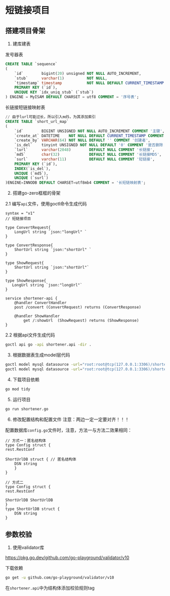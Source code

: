 # 短链接项目

## 搭建项目骨架

1. 建库建表

发号器表
```sql
CREATE TABLE `sequence`
(
    `id`        bigint(20) unsigned NOT NULL AUTO_INCREMENT,
    `stub`      varchar(1)          NOT NULL,
    `timestamp` timestamp           NOT NULL DEFAULT CURRENT_TIMESTAMP ON UPDATE CURRENT_TIMESTAMP,
    PRIMARY KEY (`id`),
    UNIQUE KEY `idx_uniq_stub` (`stub`)
) ENGINE = MyISAM DEFAULT CHARSET = utf8 COMMENT = '序号表';
```

长链接短链接映射表

```sql
// 由于lurl可能过长，所以引入md5，为其添加索引
CREATE TABLE `short_url_map`
(
    `id`        BIGINT UNSIGNED NOT NULL AUTO_INCREMENT COMMENT '主键',
    `create_at` DATETIME    NOT NULL DEFAULT CURRENT_TIMESTAMP COMMENT '创建时间',
    `create_by` VARCHAR(64) NOT NULL DEFAULT '' COMMENT '创建者',
    `is_del`    tinyint UNSIGNED NOT NULL DEFAULT '0' COMMENT '是否删除：0正常1删除',
    `lurl`      varchar(2048)        DEFAULT NULL COMMENT '⻓链接',
    `md5`       char(32)             DEFAULT NULL COMMENT '⻓链接MD5',
    `surl`      varchar(11)          DEFAULT NULL COMMENT '短链接',
    PRIMARY KEY (`id`),
    INDEX(`is_del`),
    UNIQUE (`md5`),
    UNIQUE (`surl`)
)ENGINE=INNODB DEFAULT CHARSET=utf8mb4 COMMENT = '⻓短链映射表';
```

2. 搭建go-zero框框的骨架

2.1 编写`api`文件，使用goctl命令生成代码
```api
syntax = "v1"
// 短链接项目

type ConvertRequest{
    LongUrl string `json:"longUrl" `
}

type ConvertResponse{
    ShortUrl string `json:"shortUrl" `
}

type ShowRequest{
    ShortUrl string `json:"shortUrl"`
}

type ShowResponse{
   LongUrl string `json:"longUrl"`
}

service shortener-api {
    @handler ConvertHandler
    post /convert (ConvertRequest) returns (ConvertResponse)

    @handler ShowHandler
        get /:showUrl  (ShowRequest) returns (ShowResponse)
}
```
2.2 根据api文件生成代码
```bash
goctl api go -api shortener.api -dir .
```

3. 根据数据表生成model层代码

```bash
goctl model mysql datasource -url="root:root@tcp(127.0.0.1:3306)/shortener" -table="short_url_map" -dir="./model"
goctl model mysql datasource -url="root:root@tcp(127.0.0.1:3306)/shortener" -table="sequence" -dir="./model" 
```

4. 下载项目依赖
```bash
go mod tidy
```

5. 运行项目
```bash
go run shortener.go
```

6. 修改配置结构和配置文件
注意：两边一定一定要对齐！！！

配置数据库`config.go`文件时，注意，方法一与方法二效果相同：
```
// 方式一：匿名结构体
type Config struct {
rest.RestConf

ShortUrlDB struct { // 匿名结构体
    DSN string
    }
}

// 方式二
type Config struct {
rest.RestConf

ShortUrlDB ShortUrlDB
}
type ShortUrlDB struct {
    DSN string
}
```

## 参数校验
1. 使用validator库

https://pkg.go.dev/github.com/go-playground/validator/v10

下载依赖
```bash
go get -u github.com/go-playground/validator/v10
```
在`shortener.api`中为结构体添加校验规则tag
